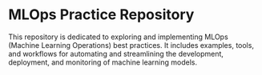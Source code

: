 # MLOps Practice Repository

This repository is dedicated to exploring and implementing MLOps (Machine Learning Operations) best practices. It includes examples, tools, and workflows for automating and streamlining the development, deployment, and monitoring of machine learning models.
